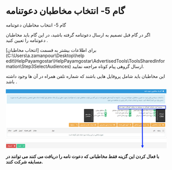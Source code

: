 # گام 5- انتخاب مخاطبان دعوتنامه      

گام 5- انتخاب مخاطبان دعوتنامه

اگر در گام قبل تصمیم به ارسال دعوتنامه گرفته باشید، در این گام باید مخاطبان دعوتنامه را تعیین کنید .

برای اطلاعات بیشتر به قسمت [انتخاب مخاطبان](C:\Users\a.zamanpour\Desktop\help edit\HelpPayamgostar\HelpPayamgostar\AdvertisedTools\ToolsSharedInformation\Step3SelectAudiences) ارسال گروهی پیام کوتاه مراجعه نمایید.

این مخاطبان باید شامل پروفایل هایی باشند که شماره تلفن همراه در آن ها وجود داشته باشد .

![](advertising-sendingcompetitionsms-fifthstep.png)

**با فعال کردن این گزینه فقط مخاطبانی که دعوت نامه را دریافت می کنند می توانند در مسابقه شرکت کنند.**